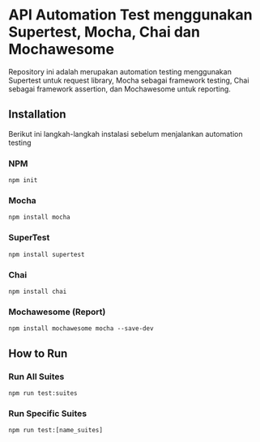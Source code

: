 # API Automation Test menggunakan Supertest, Mocha, Chai dan Mochawesome
Repository ini adalah merupakan automation testing menggunakan Supertest untuk request library, Mocha sebagai framework testing, Chai sebagai framework assertion, dan Mochawesome untuk reporting. 


## Installation

Berikut ini langkah-langkah instalasi sebelum menjalankan automation testing

### NPM
```
npm init
```

### Mocha
```
npm install mocha
```

### SuperTest
```
npm install supertest
```

### Chai
```
npm install chai
```

### Mochawesome (Report)
```
npm install mochawesome mocha --save-dev
```

## How to Run

### Run All Suites
```
npm run test:suites
```

### Run Specific Suites
```
npm run test:[name_suites]
```

